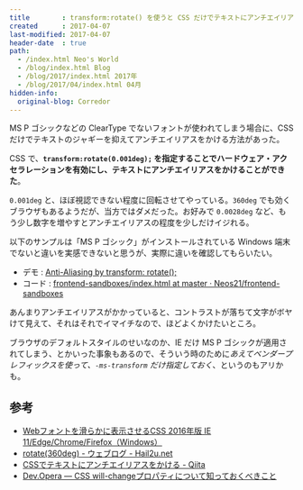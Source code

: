 ```yaml
---
title        : transform:rotate() を使うと CSS だけでテキストにアンチエイリアスがかけられる
created      : 2017-04-07
last-modified: 2017-04-07
header-date  : true
path:
  - /index.html Neo's World
  - /blog/index.html Blog
  - /blog/2017/index.html 2017年
  - /blog/2017/04/index.html 04月
hidden-info:
  original-blog: Corredor
---
```


MS P ゴシックなどの ClearType でないフォントが使われてしまう場合に、CSS だけでテキストのジャギーを抑えてアンチエイリアスをかける方法があった。

CSS で、**`transform:rotate(0.001deg);` を指定することでハードウェア・アクセラレーションを有効にし、テキストにアンチエイリアスをかけることができた**。

`0.001deg` と、ほぼ視認できない程度に回転させてやっている。`360deg` でも効くブラウザもあるようだが、当方ではダメだった。お好みで `0.0028deg` など、もう少し数字を増やすとアンチエイリアスの程度を少しだけイジれる。

以下のサンプルは「MS P ゴシック」がインストールされている Windows 端末でないと違いを実感できないと思うが、実際に違いを確認してもらいたい。

- デモ : [Anti-Aliasing by transform: rotate();](https://neos21.github.io/frontend-sandboxes/anti-aliasing-by-transform-rotate/index.html)
- コード : [frontend-sandboxes/index.html at master · Neos21/frontend-sandboxes](https://github.com/neos21/frontend-sandboxes/blob/master/anti-aliasing-by-transform-rotate/index.html)

あんまりアンチエイリアスがかかっていると、コントラストが落ちて文字がボヤけて見えて、それはそれでイマイチなので、ほどよくかけたいところ。

ブラウザのデフォルトスタイルのせいなのか、IE だけ MS P ゴシックが適用されてしまう、とかいった事象もあるので、そういう時のために*あえてベンダープレフィックスを使って、`-ms-transform` だけ指定しておく*、というのもアリかも。

## 参考

- [Webフォントを滑らかに表示させるCSS 2016年版 IE 11/Edge/Chrome/Firefox（Windows）](http://dtp.jdash.info/archives/CSS_for_Windows_Web_Font_Anti_Aliasing)
- [rotate(360deg) - ウェブログ - Hail2u.net](https://hail2u.net/blog/webdesign/rotate-360-degrees.html)
- [CSSでテキストにアンチエイリアスをかける - Qiita](http://qiita.com/ponpongomes/items/d36c29ae222a68f0becb)
- [Dev.Opera — CSS will-changeプロパティについて知っておくべきこと](https://dev.opera.com/articles/ja/css-will-change-property/)
